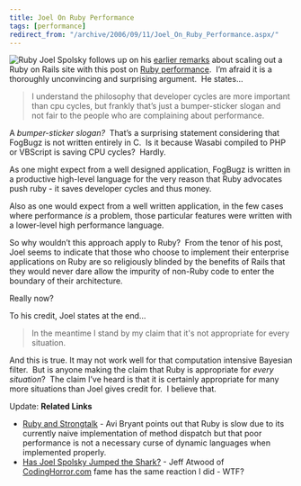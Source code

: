 ```yaml
---
title: Joel On Ruby Performance
tags: [performance]
redirect_from: "/archive/2006/09/11/Joel_On_Ruby_Performance.aspx/"
---
```


![Ruby](https://haacked.com/assets/images/haacked_com/WindowsLiveWriter/JoelOnRubyPerformance_B8DA/ruby6.jpg)
Joel Spolsky follows up on his [earlier
remarks](http://www.joelonsoftware.com/items/2006/09/01.html) about
scaling out a Ruby on Rails site with this post on [Ruby
performance](http://www.joelonsoftware.com/items/2006/09/12.html).  I’m
afraid it is a thoroughly unconvincing and surprising argument.  He
states...

> I understand the philosophy that developer cycles are more important
> than cpu cycles, but frankly that’s just a bumper-sticker slogan and
> not fair to the people who are complaining about performance.

A *bumper-sticker slogan?*  That’s a surprising statement considering
that FogBugz is not written entirely in C.  Is it because Wasabi
compiled to PHP or VBScript is saving CPU cycles?  Hardly.

As one might expect from a well designed application, FogBugz is written
in a productive high-level language for the very reason that Ruby
advocates push ruby - it saves developer cycles and thus money.

Also as one would expect from a well written application, in the few
cases where performance *is* a problem, those particular features were
written with a lower-level high performance language.

So why wouldn’t this approach apply to Ruby?  From the tenor of his
post, Joel seems to indicate that those who choose to implement their
enterprise applications on Ruby are so religiously blinded by the
benefits of Rails that they would never dare allow the impurity of
non-Ruby code to enter the boundary of their architecture.

Really now?

To his credit, Joel states at the end...

> In the meantime I stand by my claim that it's not appropriate for
> every situation.

And this is true. It may not work well for that computation intensive
Bayesian filter.  But is anyone making the claim that Ruby is
appropriate for *every situation*?  The claim I’ve heard is that it is
certainly appropriate for many more situations than Joel gives credit
for.  I believe that.

Update: **Related Links**

-   [Ruby and Strongtalk](http://smallthought.com/avi/?p=16) - Avi
    Bryant points out that Ruby is slow due to its currently naive
    implementation of method dispatch but that poor performance is not a
    necessary curse of dynamic languages when implemented properly.
-   [Has Joel Spolsky Jumped the
    Shark?](http://www.codinghorror.com/blog/archives/000679.html) -
    Jeff Atwood of [CodingHorror.com](http://www.codinghorror.com/blog/)
    fame has the same reaction I did - WTF?

